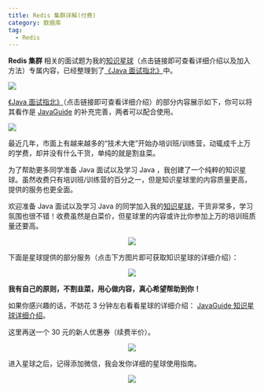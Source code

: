 ```yaml
---
title: Redis 集群详解(付费)
category: 数据库
tag:
  - Redis
---
```


**Redis 集群** 相关的面试题为我的[知识星球](https://javaguide.cn/about-the-author/zhishixingqiu-two-years.html)（点击链接即可查看详细介绍以及加入方法）专属内容，已经整理到了[《Java 面试指北》](https://javaguide.cn/zhuanlan/java-mian-shi-zhi-bei.html)中。

![](https://oss.javaguide.cn/github/javaguide/database/redis/redis-cluster-javamianshizhibei.png)


[《Java 面试指北》](https://javaguide.cn/zhuanlan/java-mian-shi-zhi-bei.html)（点击链接即可查看详细介绍）的部分内容展示如下，你可以将其看作是 [JavaGuide](https://javaguide.cn) 的补充完善，两者可以配合使用。

![](https://oss.javaguide.cn/xingqiu/image-20220304102536445.png)

最近几年，市面上有越来越多的“技术大佬”开始办培训班/训练营，动辄成千上万的学费，却并没有什么干货，单纯的就是割韭菜。

为了帮助更多同学准备 Java 面试以及学习 Java ，我创建了一个纯粹的知识星球。虽然收费只有培训班/训练营的百分之一，但是知识星球里的内容质量更高，提供的服务也更全面。

欢迎准备 Java 面试以及学习 Java 的同学加入我的[知识星球](https://javaguide.cn/about-the-author/zhishixingqiu-two-years.html)，干货非常多，学习氛围也很不错！收费虽然是白菜价，但星球里的内容或许比你参加上万的培训班质量还要高。

<div align="center">
  <a href="https://javaguide.cn/about-the-author/zhishixingqiu-two-years.html">
    <img src="https://oss.javaguide.cn/xingqiu/image-20220311203414600.png" style="margin: 0 auto; " />
  </a>
</div>

下面是星球提供的部分服务（点击下方图片即可获取知识星球的详细介绍）：

<div align="center">
  <a href="https://javaguide.cn/about-the-author/zhishixingqiu-two-years.html">
    <img src="https://oss.javaguide.cn/xingqiu/xingqiufuwu.png" style="margin: 0 auto; " />
  </a>
</div>

**我有自己的原则，不割韭菜，用心做内容，真心希望帮助到你！**

如果你感兴趣的话，不妨花 3 分钟左右看看星球的详细介绍： [JavaGuide 知识星球详细介绍](https://javaguide.cn/about-the-author/zhishixingqiu-two-years.html)。

这里再送一个 30 元的新人优惠券（续费半价）。

<div align="center">
  <a href="https://javaguide.cn/about-the-author/zhishixingqiu-two-years.html">
    <img src="https://oss.javaguide.cn/xingqiu/xingqiuyouhuijuanheyi.png" style="margin: 0 auto; " />
  </a>
</div>

进入星球之后，记得添加微信，我会发你详细的星球使用指南。

<div align="center">
  <a href="https://javaguide.cn/about-the-author/zhishixingqiu-two-years.html">
    <img src="https://oss.javaguide.cn/github/javaguide/IMG_3007.jpg" style="margin: 0 auto; " />
  </a>
</div>